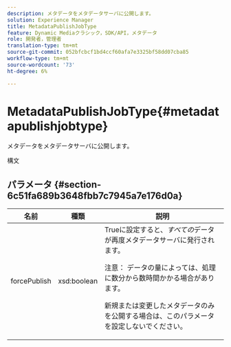 ```yaml
---
description: メタデータをメタデータサーバに公開します。
solution: Experience Manager
title: MetadataPublishJobType
feature: Dynamic Mediaクラシック，SDK/API，メタデータ
role: 開発者，管理者
translation-type: tm+mt
source-git-commit: 052bfcbcf1bd4ccf60afa7e3325bf58dd07cba85
workflow-type: tm+mt
source-wordcount: '73'
ht-degree: 6%

---
```



# MetadataPublishJobType{#metadatapublishjobtype}

メタデータをメタデータサーバに公開します。

構文

## パラメータ {#section-6c51fa689b3648fbb7c7945a7e176d0a}

<table id="table_23B5CFC5C3F946F9AFDB6A83A1AAB7AF"> 
 <thead> 
  <tr> 
   <th colname="col1" class="entry"> 名前 </th> 
   <th colname="col2" class="entry"> 種類 </th> 
   <th colname="col3" class="entry"> 説明 </th> 
  </tr> 
 </thead>
 <tbody> 
  <tr> 
   <td colname="col1"> <span class="codeph"> <span class="varname"> forcePublish</span> </span> </td> 
   <td colname="col2"> <span class="codeph"> xsd:boolean</span> </td> 
   <td colname="col3"><span class="codeph"> True</span>に設定すると、<i>すべての</i>データが再度メタデータサーバに発行されます。 <p>注意： データの量によっては、処理に数分から数時間かかる場合があります。 </p><p>新規または変更したメタデータのみを公開する場合は、このパラメータを設定しないでください。 </p></td> 
  </tr> 
 </tbody> 
</table>

